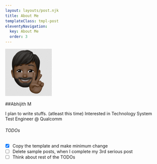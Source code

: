 ```yaml
---
layout: layouts/post.njk
title: About Me
templateClass: tmpl-post
eleventyNavigation:
  key: About Me
  order: 3
---
```



<img src="/about/me.png" alt="drawing" width="150"/>

##Abhijith M

I plan to write stuffs. (atleast this time)
Interested in Technology
System Test Engineer @ Qualcomm



###### TODOs

 - [x] Copy the template and make minimum change
 - [ ] Delete sample posts, when I complete my 3rd serious post
 - [ ] Think about rest of the TODOs
